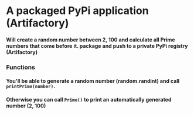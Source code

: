 # A packaged PyPi application (Artifactory)
#### Will create a random number between 2, 100 and calculate all Prime numbers that come before it. package and push to a private PyPi registry (Artifactory)

### Functions
#### You'll be able to generate a random number (random.randint) and call `printPrime(number).`
#### Otherwise you can call `Prime()` to print an automatically generated number (2, 100)
